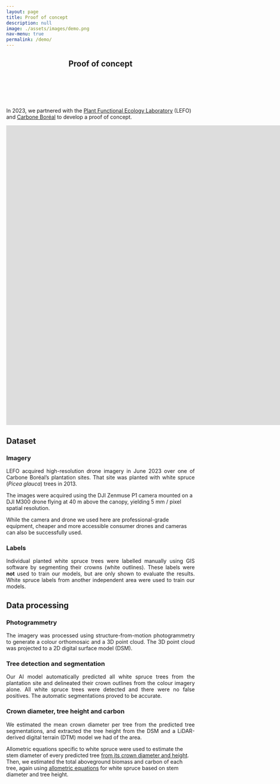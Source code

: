 ```yaml
---
layout: page
title: Proof of concept
description: null
image: ./assets/images/demo.png
nav-menu: true
permalink: /demo/
---
```


<!-- Main -->
<div id="main" class="alt">

<!-- One -->
<section id="one">
	<div class="inner">
		<header class="major">
			<h1>Proof of concept</h1>
		</header>


<br>
<br>


<p>
In 2023, we partnered with the <a href="https://lefo.ca/?lang=en">Plant Functional Ecology Laboratory</a> (LEFO) and <a href="https://carboneboreal.uqac.ca/en/home/">Carbone Boréal</a> to develop a proof of concept.
</p>


<div style="text-align: center;">
<iframe width="1600" height="800" frameborder="0" scrolling="no" marginheight="0" marginwidth="0"
src="https://lefo.maps.arcgis.com/apps/instant/basic/index.html?appid=9fa843c7be0a4b19862bb042698f8097"></iframe>
</div>


<h2> Dataset </h2>

<h3> Imagery </h3>

<p>
<p align="justify">
LEFO acquired high-resolution drone imagery in June 2023 over one of Carbone Boréal’s plantation sites. That site was planted with white spruce (<i>Picea glauca</i>) trees in 2013.  <br>

The images were acquired using the DJI Zenmuse P1 camera mounted on a DJI M300 drone flying at 40 m above the canopy, yielding 5 mm / pixel spatial resolution.  <br>

While the camera and drone we used here are professional-grade equipment, cheaper and more accessible consumer drones and cameras can also be successfully used.  <br>
</p>

<h3> Labels </h3>
<p align="justify">
Individual planted white spruce trees were labelled manually using GIS software by segmenting their crowns (white outlines). These labels were <b>not</b> used to train our models, but are only shown to evaluate the results. White spruce labels from another independent area were used to train our models.
</p>



<h2> Data processing </h2>

<h3> Photogrammetry </h3>

<p align="justify">
The imagery was processed using structure-from-motion photogrammetry to generate a colour orthomosaic and a 3D point cloud. The 3D point cloud was projected to a 2D digital surface model (DSM).
</p>

<h3> Tree detection and segmentation </h3>

<p align="justify">
Our AI model automatically predicted all white spruce trees from the plantation site and delineated their crown outlines from the colour imagery alone. All white spruce trees were detected and there were no false positives. The automatic segmentations proved to be accurate.
</p>

<h3> Crown diameter, tree height and carbon </h3>

<p align="justify">
We estimated the mean crown diameter per tree from the predicted tree segmentations, and extracted the tree height from the DSM and a LiDAR-derived digital terrain (DTM) model we had of the area. <br>

Allometric equations specific to white spruce were used to estimate the stem diameter of every predicted tree <a href="https://onlinelibrary.wiley.com/doi/full/10.1111/gcb.16302">from its crown diameter and height</a>. Then, we estimated the total aboveground biomass and carbon of each tree, again using <a href="https://cdnsciencepub.com/doi/10.1139/x05-112">allometric equations</a> for white spruce based on stem diameter and tree height.
</p>
